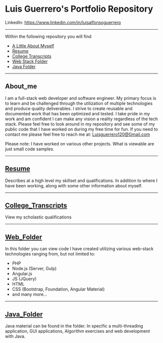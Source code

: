 # Luis Guerrero's Portfolio Repository

LinkedIn:
https://www.linkedin.com/in/luisalfonsoguerrero


---

Within the following repository you will find
* [A Little About Myself](#about_me)
* [Resume](#resume)
* [College Transcripts](#college_transcripts)
* [Web Stack Folder](#web_folder)
* [Java Folder](#java_folder)

---

## About_me
	
I am a full-stack web developer and software engineer. My primary focus is to learn and be challenged  through the utilization of multiple technologies and produce quality deliverables. I strive to create reusable and documented work that has been optimized and tested. I take pride in my work and am confident I can make any vision a reality regardless of the tech stack. Please feel free to look around in my repository and see some of my public code that I have worked on during my free time for fun. If you need to contact me please feel free to reach me at:
	Luisguerrero120@Gmail.com

Please note: I have worked on various other projects. What is viewable are just small code samples. 

---

## [Resume](https://github.com/luisg1119/Guerrero-Luis-Portfolio/blob/master/Guerrero_Luis_Resume.pdf)

Describes at a high level my skillset and qualifications. In addition to where I have been working, along with some other information about myself. 

---

## [College_Transcripts](https://github.com/luisg1119/Guerrero-Luis-Portfolio/blob/master/Guerrero_Luis_Transcript.pdf)
	
View my scholastic qualifications 

---

## [Web_Folder](https://github.com/luisg1119/Guerrero-Luis-Portfolio/tree/master/Web)

In this folder you can view code I have created utilizing various web-stack technologies ranging from, but not limited to:

* PHP
* Node.js (Server, Gulp) 
* Angular.js  
* JS (JQuery) 
* HTML  
* CSS (Bootstrap, Foundation, Angular Material)
* and many more...

---

## [Java_Folder](https://github.com/luisg1119/Guerrero-Luis-Portfolio/tree/master/Java)

Java material can be found in the folder. In specific a multi-threading application, GUI applications, Algorithm exercises and web development with Java. 

